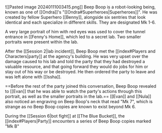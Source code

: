 ![[Pasted image 20240111003415.png]]
Beep Boop is a robot-looking being, known as one of [[Ondra]]'s "[[Ondra#Superheroes|Superheroes]]". He was created by fellow Superhero [[Benny]], alongside six sentries that look identical and each specialize in different skills. They are designated Mk 1-6.

A very large portrait of him with red eyes was used to cover the tunnel entrance in [[Fenny's Home]], which led to a secret lab. Two smaller portraits were present within the lab.

After the [[Session 2|lab incident]], Beep Boop met the [[index#Players and Characters|party]] at the agency's building. He was very upset over the damage caused to his lab and told the party that they had destroyed a valuable resource, and that going forward they would do jobs for him or stay out of his way or be destroyed. He then ordered the party to leave and was left alone with [[Issha]].

==Before the rest of the party joined this conversation, Beep Boop revealed to [[Evan]] that he was able to watch the party's actions through this portrait, as well as the smaller portraits in the lab.== [[Evan]] and [[Nula]] also noticed an engraving on Beep Boop's neck that read "Mk 7", which is strange as no Beep Boop copies are known to exist beyond Mk 6.

During the [[Session 6|bot fight]] at [[The Blue Bucket]], the [[index#Players|Party]] encounters a series of Beep Boop copies marked "Mk B" 


